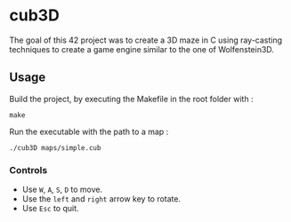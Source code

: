 # cub3D

The goal of this 42 project was to create a 3D maze in C using ray-casting techniques to create a game engine similar to the one of Wolfenstein3D.

## Usage

Build the project, by executing the Makefile in the root folder with :

```
make
```

Run the executable with the path to a map :

```
./cub3D maps/simple.cub
```

### Controls

- Use ``W``, ``A``, ``S``, ``D`` to move.
- Use the ``left`` and ``right`` arrow key to rotate.
- Use ``Esc`` to quit.
